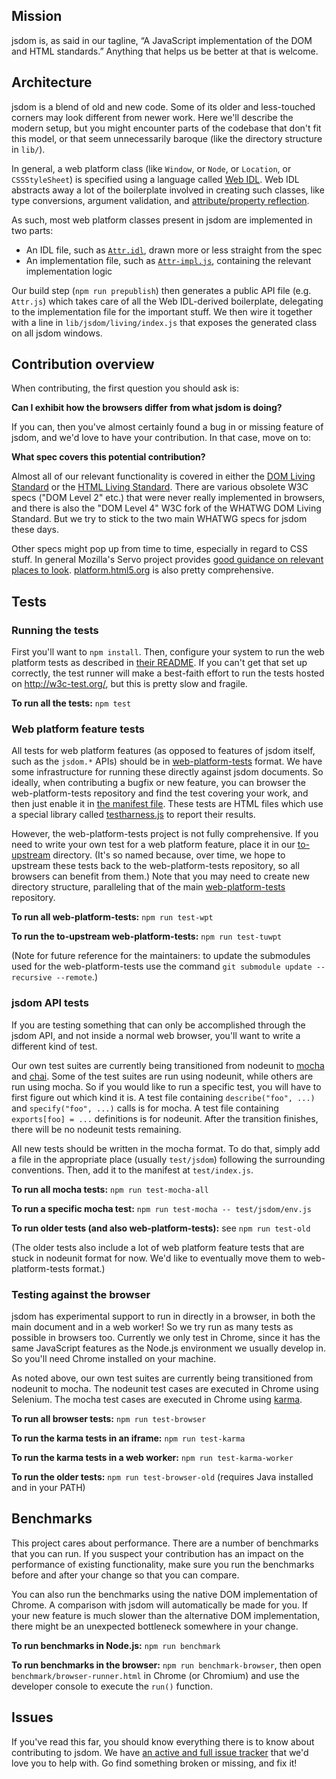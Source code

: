 ## Mission

jsdom is, as said in our tagline, “A JavaScript implementation of the DOM and HTML standards.” Anything that helps us be better at that is welcome.

## Architecture

jsdom is a blend of old and new code. Some of its older and less-touched corners may look different from newer work. Here we'll describe the modern setup, but you might encounter parts of the codebase that don't fit this model, or that seem unnecessarily baroque (like the directory structure in `lib/`).

In general, a web platform class (like `Window`, or `Node`, or `Location`, or `CSSStyleSheet`) is specified using a language called [Web IDL](https://heycam.github.io/webidl/). Web IDL abstracts away a lot of the boilerplate involved in creating such classes, like type conversions, argument validation, and [attribute/property reflection](https://html.spec.whatwg.org/multipage/infrastructure.html#reflect).

As such, most web platform classes present in jsdom are implemented in two parts:

- An IDL file, such as [`Attr.idl`](https://github.com/tmpvar/jsdom/blob/master/lib/jsdom/living/nodes/Attr.idl), drawn more or less straight from the spec
- An implementation file, such as [`Attr-impl.js`](https://github.com/tmpvar/jsdom/blob/master/lib/jsdom/living/nodes/Attr-impl.js), containing the relevant implementation logic

Our build step (`npm run prepublish`) then generates a public API file (e.g. `Attr.js`) which takes care of all the Web IDL-derived boilerplate, delegating to the implementation file for the important stuff. We then wire it together with a line in `lib/jsdom/living/index.js` that exposes the generated class on all jsdom windows.

## Contribution overview

When contributing, the first question you should ask is:

**Can I exhibit how the browsers differ from what jsdom is doing?**

If you can, then you've almost certainly found a bug in or missing feature of jsdom, and we'd love to have your contribution. In that case, move on to:

**What spec covers this potential contribution?**

Almost all of our relevant functionality is covered in either the [DOM Living Standard](http://dom.spec.whatwg.org/) or the [HTML Living Standard](http://www.whatwg.org/specs/web-apps/current-work/). There are various obsolete W3C specs ("DOM Level 2" etc.) that were never really implemented in browsers, and there is also the "DOM Level 4" W3C fork of the WHATWG DOM Living Standard. But we try to stick to the two main WHATWG specs for jsdom these days.

Other specs might pop up from time to time, especially in regard to CSS stuff. In general Mozilla's Servo project provides [good guidance on relevant places to look](https://github.com/servo/servo/wiki/Relevant-spec-links). [platform.html5.org](https://platform.html5.org/) is also pretty comprehensive.

## Tests

### Running the tests

First you'll want to `npm install`. Then, configure your system to run the web platform tests as described in [their README](https://github.com/w3c/web-platform-tests/blob/master/README.md). If you can't get that set up correctly, the test runner will make a best-faith effort to run the tests hosted on http://w3c-test.org/, but this is pretty slow and fragile.

**To run all the tests:** `npm test`

### Web platform feature tests

All tests for web platform features (as opposed to features of jsdom itself, such as the `jsdom.*` APIs) should be in [web-platform-tests](https://github.com/w3c/web-platform-tests) format. We have some infrastructure for running these directly against jsdom documents. So ideally, when contributing a bugfix or new feature, you can browser the web-platform-tests repository and find the test covering your work, and then just enable it in [the manifest file](https://github.com/tmpvar/jsdom/blob/master/test/web-platform-tests/index.js). These tests are HTML files which use a special library called [testharness.js](http://testthewebforward.org/docs/testharness-library.html) to report their results.

However, the web-platform-tests project is not fully comprehensive. If you need to write your own test for a web platform feature, place it in our [to-upstream](https://github.com/tmpvar/jsdom/tree/master/test/web-platform-tests/to-upstream) directory. (It's so named because, over time, we hope to upstream these tests back to the web-platform-tests repository, so all browsers can benefit from them.) Note that you may need to create new directory structure, paralleling that of the main [web-platform-tests](https://github.com/w3c/web-platform-tests) repository.

**To run all web-platform-tests:** `npm run test-wpt`

**To run the to-upstream web-platform-tests:** `npm run test-tuwpt`

(Note for future reference for the maintainers: to update the submodules used for the web-platform-tests use the command `git submodule update --recursive --remote`.)

### jsdom API tests

If you are testing something that can only be accomplished through the jsdom API, and not inside a normal web browser, you'll want to write a different kind of test.

Our own test suites are currently being transitioned from nodeunit to [mocha](https://mochajs.org/) and [chai](http://chaijs.com/). Some of the test suites are run using nodeunit, while others are run using mocha. So if you would like to run a specific test, you will have to first figure out which kind it is. A test file containing `describe("foo", ...)` and `specify("foo", ...)` calls is for mocha. A test file containing `exports[foo] = ...` definitions is for nodeunit. After the transition finishes, there will be no nodeunit tests remaining.

All new tests should be written in the mocha format. To do that, simply add a file in the appropriate place (usually `test/jsdom`) following the surrounding conventions. Then, add it to the manifest at `test/index.js`.

**To run all mocha tests:** `npm run test-mocha-all`

**To run a specific mocha test:** `npm run test-mocha -- test/jsdom/env.js`

**To run older tests (and also web-platform-tests):** see `npm run test-old`

(The older tests also include a lot of web platform feature tests that are stuck in nodeunit format for now. We'd like to eventually move them to web-platform-tests format.)

### Testing against the browser

jsdom has experimental support to run in directly in a browser, in both the main document and in a web worker! So we try run as many tests as possible in browsers too. Currently we only test in Chrome, since it has the same JavaScript features as the Node.js environment we usually develop in. So you'll need Chrome installed on your machine.

As noted above, our own test suites are currently being transitioned from nodeunit to mocha. The nodeunit test cases are executed in Chrome using Selenium. The mocha test cases are executed in Chrome using [karma](https://karma-runner.github.io/).

**To run all browser tests:** `npm run test-browser`

**To run the karma tests in an iframe:** `npm run test-karma`

**To run the karma tests in a web worker:** `npm run test-karma-worker`

**To run the older tests:** `npm run test-browser-old` (requires Java installed and in your PATH)

## Benchmarks

This project cares about performance. There are a number of benchmarks that you can run. If you suspect your contribution has an impact on the performance of existing functionality, make sure you run the benchmarks before and after your change so that you can compare.

You can also run the benchmarks using the native DOM implementation of Chrome. A comparison with jsdom will automatically be made for you. If your new feature is much slower than the alternative DOM implementation, there might be an unexpected bottleneck somewhere in your change.

**To run benchmarks in Node.js:** `npm run benchmark`

**To run benchmarks in the browser:** `npm run benchmark-browser`, then open `benchmark/browser-runner.html` in Chrome (or Chromium) and use the developer console to execute the `run()` function.

## Issues

If you've read this far, you should know everything there is to know about contributing to jsdom. We have [an active and full issue tracker](https://github.com/tmpvar/jsdom/issues) that we'd love you to help with. Go find something broken or missing, and fix it!
